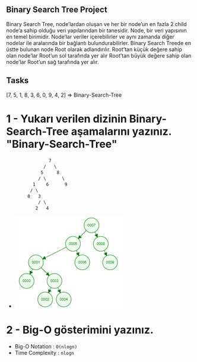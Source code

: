## Binary Search Tree Project
Binary Search Tree, node’lardan oluşan ve her bir node’un en fazla 2 child node’a sahip olduğu veri yapılarından bir tanesidir.
Node, bir veri yapısının en temel birimidir.
Node’lar veriler içerebilirler ve aynı zamanda diğer nodelar ile aralarında bir bağlantı bulundurabilirler.
Binary Search Treede en üstte bulunan node Root olarak adlandırılır.
Root’tan küçük değere sahip olan node’lar Root’un sol tarafında yer alır
Root’tan büyük değere sahip olan node’lar Root’un sağ tarafında yer alır.

## Tasks
[7, 5, 1, 8, 3, 6, 0, 9, 4, 2] => Binary-Search-Tree

# 1 - Yukarı verilen dizinin Binary-Search-Tree aşamalarını yazınız. "Binary-Search-Tree"
                    7
                  /   \
                 5     8  
                / \      \
              1    6      9   
             / \
            0   3   
                / \
               2   4   

- <img  src="https://github.com/aykutcihansevim/PatikaDev/blob/main/Veri%20Yap%C4%B1lar%C4%B1%20ve%20Algoritmalar/BinaryTree.png?raw=true">

# 2 - Big-O gösterimini yazınız. 
- Big-O Notation : `O(nlogn)`
- Time Complexity : `nlogn` 


                
